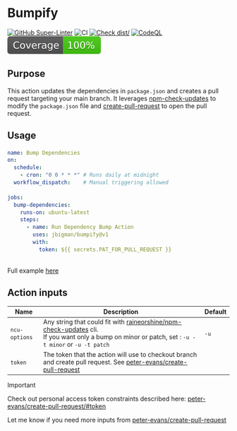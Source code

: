 # Bumpify

[![GitHub Super-Linter](https://github.com/actions/typescript-action/actions/workflows/linter.yml/badge.svg)](https://github.com/super-linter/super-linter)
![CI](https://github.com/actions/typescript-action/actions/workflows/ci.yml/badge.svg)
[![Check dist/](https://github.com/actions/typescript-action/actions/workflows/check-dist.yml/badge.svg)](https://github.com/actions/typescript-action/actions/workflows/check-dist.yml)
[![CodeQL](https://github.com/actions/typescript-action/actions/workflows/codeql-analysis.yml/badge.svg)](https://github.com/actions/typescript-action/actions/workflows/codeql-analysis.yml)
[![Coverage](./badges/coverage.svg)](./badges/coverage.svg)﻿

## Purpose

This action updates the dependencies in `package.json` and creates a pull request targeting your main branch. It leverages [npm-check-updates](https://github.com/raineorshine/npm-check-updates) to modify the `package.json` file and [create-pull-request](https://github.com/peter-evans/create-pull-request) to open the pull request.

## Usage

~~~ yaml
name: Bump Dependencies
on:
  schedule:
    - cron: "0 0 * * *" # Runs daily at midnight
  workflow_dispatch:    # Manual triggering allowed

jobs:
  bump-dependencies:
    runs-on: ubuntu-latest
    steps:
      - name: Run Dependency Bump Action
        uses: jbigman/bumpify@v1
        with:
          token: ${{ secrets.PAT_FOR_PULL_REQUEST }}
          
~~~

Full example [here](https://github.com/jbigman/bumpify-example)

## Action inputs

| Name | Description | Default |
| --- | --- | --- |
| `ncu-options` | Any string that could fit with [raineorshine/npm-check-updates](https://github.com/raineorshine/npm-check-updates?tab=readme-ov-file#options) cli.<br> If you want only a bump on minor or patch, set : `-u -t minor` or `-u -t patch` | `-u` |
| `token` | The token that the action will use to checkout branch and create pull request. See [peter-evans/create-pull-request](https://github.com/peter-evans/create-pull-request?tab=readme-ov-file#token) | |

> [!IMPORTANT]  
> Check out personal access token constraints described here: [peter-evans/create-pull-request/#token](https://github.com/peter-evans/create-pull-request?tab=readme-ov-file#token)

Let me know if you need more inputs from [peter-evans/create-pull-request](https://github.com/peter-evans/create-pull-request) 



